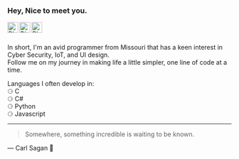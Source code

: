 ### Hey, Nice to meet you.
<a href="https://www.linkedin.com/in/anthony-blakley/">
  <img align="left" alt="Blakley's LinkdeIn" width="24px" src="https://cdn.jsdelivr.net/npm/simple-icons@v3/icons/linkedin.svg" />
</a>
<a href="https://www.twitter.com/anthlone/">
  <img align="left" alt="Blakley's Twitter" width="24px" src="https://cdn.jsdelivr.net/npm/simple-icons@v3/icons/twitter.svg" />
</a>
<a href="https://www.hackerrank.com/Anthlone">
  <img align="left" alt="Blakley's Hackerrank" width="24px" src="https://cdn.jsdelivr.net/npm/simple-icons@v3/icons/hackerrank.svg" />
</a>

<br />
<br />

In short, I'm an avid programmer from Missouri that has a keen interest in Cyber Security, IoT, and UI design. </br>
Follow me on my journey in making life a little simpler, one line of code at a time.

Languages I often develop in: </br>
⚆ C </br>
⚆ C# </br>
⚆ Python </br>
⚆ Javascript 

---

> Somewhere, something incredible is waiting to be known.

— Carl Sagan 🐜
